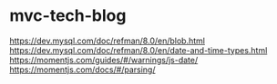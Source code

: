 # mvc-tech-blog

https://dev.mysql.com/doc/refman/8.0/en/blob.html
https://dev.mysql.com/doc/refman/8.0/en/date-and-time-types.html
https://momentjs.com/guides/#/warnings/js-date/
https://momentjs.com/docs/#/parsing/
